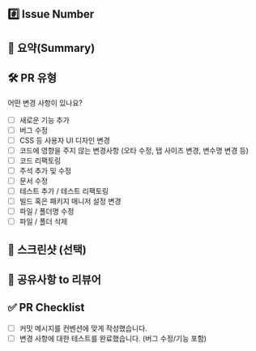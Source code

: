<!--- 이 태그에 작성된 내용은 주석이므로 지우지 않은 채로 올려도 화면에 보이지 않습니다. -->

## #️⃣ Issue Number

<!--- 예: #123, #456 - 관련된 이슈 번호를 정확히 입력하세요 -->

## 📝 요약(Summary)

<!--- 변경 사항 및 관련 이슈에 대해 간단하게 작성해주세요. 
      어떻게보다 무엇을 왜 수정했는지 설명해주세요.
      예: 로그인 실패 시 에러 메시지가 출력되지 않아, 사용자 UX를 위해 메시지를 추가했습니다. -->

## 🛠️ PR 유형

어떤 변경 사항이 있나요?

<!--- 괄호 사이에 X를 추가하여 [X] 같이 입력해두면 체크박스에 체크됩니다. -->
- [ ] 새로운 기능 추가
- [ ] 버그 수정
- [ ] CSS 등 사용자 UI 디자인 변경
- [ ] 코드에 영향을 주지 않는 변경사항 (오타 수정, 탭 사이즈 변경, 변수명 변경 등)
- [ ] 코드 리팩토링
- [ ] 주석 추가 및 수정
- [ ] 문서 수정
- [ ] 테스트 추가 / 테스트 리팩토링
- [ ] 빌드 혹은 패키지 매니저 설정 변경
- [ ] 파일 / 폴더명 수정
- [ ] 파일 / 폴더 삭제

## 📸 스크린샷 (선택)

<!--- UI 변경이 있을 경우, 가능하면 before/after 형태로 보여주세요. -->

## 💬 공유사항 to 리뷰어

<!--- 리뷰어가 중점적으로 봐줬으면 하는 부분, 논의할 부분이 있다면 작성해주세요.
      예: 메서드 XXX의 이름을 더 잘 짓고 싶은데 혹시 좋은 명칭이 있을까요? -->

## ✅ PR Checklist

- [ ] 커밋 메시지를 컨벤션에 맞게 작성했습니다.
- [ ] 변경 사항에 대한 테스트를 완료했습니다. (버그 수정/기능 포함)
